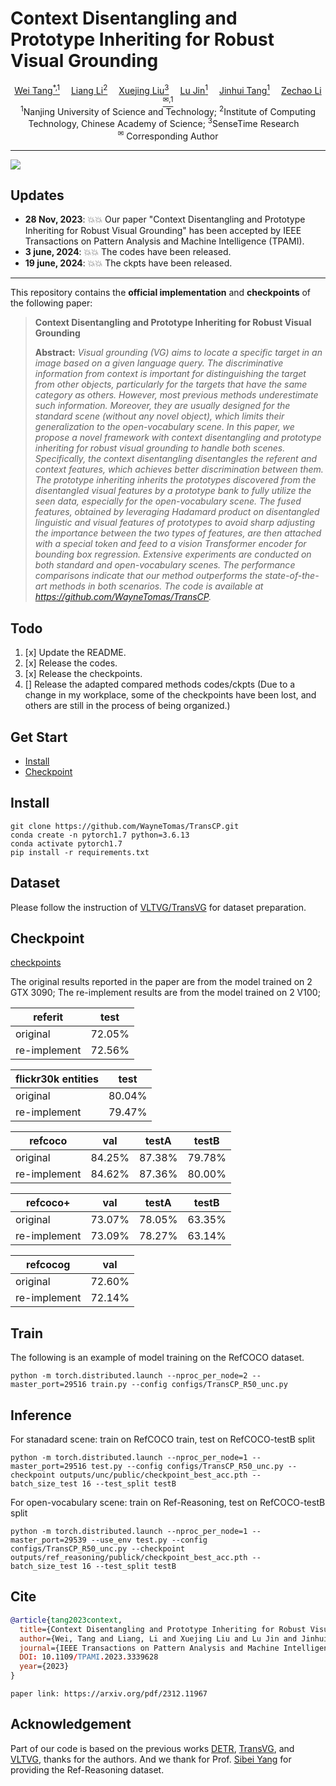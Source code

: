 # Context Disentangling and Prototype Inheriting for Robust Visual Grounding

<!-- <p align="center" width="100%">
<img src="ISEKAI_overview.png"  width="80%" height="80%">
</p> -->

<div>
<div align="center">
    <a href='https://github.com/WayneTomas' target='_blank'>Wei Tang<sup>*,1</sup></a>&emsp;
    <a href='https://scholar.google.com.hk/citations?user=Q-4mZnQAAAAJ&hl=zh-CN' target='_blank'>Liang Li<sup>2</sup></a>&emsp;
    <a href='https://scholar.google.com.hk/citations?hl=zh-CN&user=SVQYcYcAAAAJ' target='_blank'>Xuejing Liu<sup>3</sup></a>&emsp;
    <a href='https://imag-njust.net/lu-jin/' target='_blank'>Lu Jin<sup>1</sup></a>&emsp;
    <a href='https://scholar.google.com.hk/citations?hl=zh-CN&user=ByBLlEwAAAAJ' target='_blank'>Jinhui Tang<sup>1</sup></a>&emsp;
    <a href='https://imag-njust.net/zechaoli/' target='_blank'>Zechao Li<sup>&#x2709,1</sup></a>
</div>
<div>
<div align="center">
    <sup>1</sup>Nanjing University of Science and Technology;
    <sup>2</sup>Institute of Computing Technology, Chinese Academy of Science;
    <sup>3</sup>SenseTime Research&emsp;
    </br>
    <sup>&#x2709</sup> Corresponding Author
    
</div>
 
 -----------------

![](https://black.readthedocs.io/en/stable/_static/license.svg)

## Updates
- **28 Nov, 2023**: :boom::boom:  Our paper "Context Disentangling and Prototype Inheriting for Robust Visual Grounding" has been accepted by IEEE Transactions on Pattern Analysis and Machine Intelligence (TPAMI).
- **3 june, 2024**: :boom::boom:  The codes have been released.
- **19 june, 2024**: :boom::boom:  The ckpts have been released.

---
This repository contains the **official implementation** and **checkpoints** of the following paper:

> **Context Disentangling and Prototype Inheriting for Robust Visual Grounding**<br>
> 
>
> **Abstract:** *Visual grounding (VG) aims to locate a specific target in an image based on a given language query. The discriminative information from context is important for distinguishing the target from other objects, particularly for the targets that have the same category as others. However, most previous methods underestimate such information. Moreover, they are usually designed for the standard scene (without any novel object), which limits their generalization to the open-vocabulary scene. In this paper, we propose a novel framework with context disentangling and prototype inheriting for robust visual grounding to handle both scenes. Specifically, the context disentangling disentangles the referent and context features, which achieves better discrimination between them. The prototype inheriting inherits the prototypes discovered from the disentangled visual features by a prototype bank to fully utilize the seen data, especially for the open-vocabulary scene. The fused features, obtained by leveraging Hadamard product on disentangled linguistic and visual features of prototypes to avoid sharp adjusting the importance between the two types of features, are then attached with a special token and feed to a vision Transformer encoder for bounding box regression. Extensive experiments are conducted on both standard and open-vocabulary scenes. The performance comparisons indicate that our method outperforms the state-of-the-art methods in both scenarios. The code is available at https://github.com/WayneTomas/TransCP.*

  
## Todo
1. [x] Update the README.
2. [x] Release the codes.
3. [x] Release the checkpoints.
4. [] Release the adapted compared methods codes/ckpts (Due to a change in my workplace, some of the checkpoints have been lost, and others are still in the process of being organized.)


## Get Start

- [Install](#install)
- [Checkpoint](#checkpoint)

## Install

```shell
git clone https://github.com/WayneTomas/TransCP.git
conda create -n pytorch1.7 python=3.6.13
conda activate pytorch1.7
pip install -r requirements.txt
```

## Dataset
Please follow the instruction of [VLTVG/TransVG](https://github.com/yangli18/VLTVG/blob/master/docs/get_started.md) for dataset preparation.


## Checkpoint
[checkpoints](https://drive.google.com/drive/folders/1Q6C7oHWqRs99kWMJpm7J8Rh-Io0U2p3p?usp=drive_link)

The original results reported in the paper are from the model trained on 2 GTX 3090; The re-implement results are from the model trained on 2 V100;

| referit | test |
|--------|------------|
| original | 72.05%     |
| re-implement | 72.56%     |

| flickr30k entities | test |
|--------|------------|
| original | 80.04%     |
| re-implement | 79.47%     |

| refcoco | val | testA | testB |
|--------|------------|------------|------------|
| original | 84.25%     | 87.38%     | 79.78%     |
| re-implement | 84.62%     | 87.36%     | 80.00%     |

| refcoco+ | val | testA | testB |
|--------|------------|------------|------------|
| original | 73.07%     | 78.05%     | 63.35%     |
| re-implement | 73.09%     | 78.27%     | 63.14%     |

| refcocog | val |
|--------|------------|
| original | 72.60%     |
| re-implement | 72.14%     |

## Train

The following is an example of model training on the RefCOCO dataset.
```shell
python -m torch.distributed.launch --nproc_per_node=2 --master_port=29516 train.py --config configs/TransCP_R50_unc.py
```

## Inference

For stanadard scene:
train on RefCOCO train, test on RefCOCO-testB split
```shell
python -m torch.distributed.launch --nproc_per_node=1 --master_port=29516 test.py --config configs/TransCP_R50_unc.py --checkpoint outputs/unc/public/checkpoint_best_acc.pth --batch_size_test 16 --test_split testB
```

For open-vocabulary scene:
train on Ref-Reasoning, test on RefCOCO-testB split
```shell
python -m torch.distributed.launch --nproc_per_node=1 --master_port=29539 --use_env test.py --config configs/TransCP_R50_unc.py --checkpoint outputs/ref_reasoning/publick/checkpoint_best_acc.pth --batch_size_test 16 --test_split testB
```

## Cite

```bibtex
@article{tang2023context,
  title={Context Disentangling and Prototype Inheriting for Robust Visual Grounding},
  author={Wei, Tang and Liang, Li and Xuejing Liu and Lu Jin and Jinhui Tang and Zechao, Li},
  journal={IEEE Transactions on Pattern Analysis and Machine Intelligence},
  DOI: 10.1109/TPAMI.2023.3339628
  year={2023}
}
```
```
paper link: https://arxiv.org/pdf/2312.11967
```

## Acknowledgement
Part of our code is based on the previous works [DETR](https://github.com/facebookresearch/detr), [TransVG](https://github.com/djiajunustc/TransVG), and [VLTVG](https://github.com/yangli18/VLTVG), thanks for the authors. And we thank for Prof. [Sibei Yang](https://sibeiyang.github.io/dataset/ref-reasoning/) for providing the Ref-Reasoning dataset.
